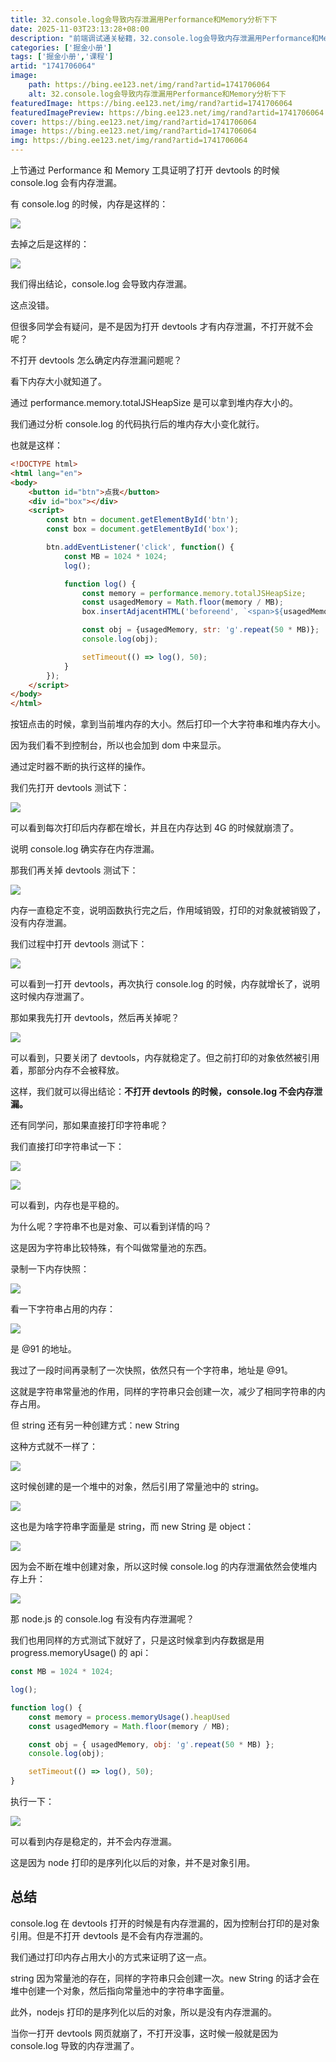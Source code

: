 ```yaml
---
title: 32.console.log会导致内存泄漏用Performance和Memory分析下下
date: 2025-11-03T23:13:28+08:00
description: "前端调试通关秘籍，32.console.log会导致内存泄漏用Performance和Memory分析下下"
categories: ['掘金小册']
tags: ['掘金小册','课程']
artid: "1741706064"
image:
    path: https://bing.ee123.net/img/rand?artid=1741706064
    alt: 32.console.log会导致内存泄漏用Performance和Memory分析下下
featuredImage: https://bing.ee123.net/img/rand?artid=1741706064
featuredImagePreview: https://bing.ee123.net/img/rand?artid=1741706064
cover: https://bing.ee123.net/img/rand?artid=1741706064
image: https://bing.ee123.net/img/rand?artid=1741706064
img: https://bing.ee123.net/img/rand?artid=1741706064
---
```


上节通过 Performance 和 Memory 工具证明了打开 devtools 的时候 console.log 会有内存泄漏。

有 console.log 的时候，内存是这样的：

![](https://p3-juejin.byteimg.com/tos-cn-i-k3u1fbpfcp/8675af65e0394403ad46dd3fedb42e3c~tplv-k3u1fbpfcp-watermark.image?)

去掉之后是这样的：

![](https://p9-juejin.byteimg.com/tos-cn-i-k3u1fbpfcp/a884087e19804e5a9533f2ef47c8501f~tplv-k3u1fbpfcp-watermark.image?)

我们得出结论，console.log 会导致内存泄漏。

这点没错。

但很多同学会有疑问，是不是因为打开 devtools 才有内存泄漏，不打开就不会呢？

不打开 devtools 怎么确定内存泄漏问题呢？

看下内存大小就知道了。

通过 performance.memory.totalJSHeapSize 是可以拿到堆内存大小的。

我们通过分析 console.log 的代码执行后的堆内存大小变化就行。

也就是这样：

```html
<!DOCTYPE html>
<html lang="en">
<body>
    <button id="btn">点我</button>
    <div id="box"></div>  
    <script>
        const btn = document.getElementById('btn');
        const box = document.getElementById('box');

        btn.addEventListener('click', function() {
            const MB = 1024 * 1024;
            log();

            function log() {
                const memory = performance.memory.totalJSHeapSize;
                const usagedMemory = Math.floor(memory / MB);
                box.insertAdjacentHTML('beforeend', `<span>${usagedMemory} </span>`);

                const obj = {usagedMemory, str: 'g'.repeat(50 * MB)};
                console.log(obj); 

                setTimeout(() => log(), 50);
            }
        });
    </script>
</body>
</html>
```

按钮点击的时候，拿到当前堆内存的大小。然后打印一个大字符串和堆内存大小。

因为我们看不到控制台，所以也会加到 dom 中来显示。

通过定时器不断的执行这样的操作。

我们先打开 devtools 测试下：

![](https://p1-juejin.byteimg.com/tos-cn-i-k3u1fbpfcp/e4bf7f9187004061a47b4391c1415597~tplv-k3u1fbpfcp-watermark.image?)

可以看到每次打印后内存都在增长，并且在内存达到 4G 的时候就崩溃了。

说明 console.log 确实存在内存泄漏。

那我们再关掉 devtools 测试下：

![](https://p9-juejin.byteimg.com/tos-cn-i-k3u1fbpfcp/264efe34ca984abda4ad654081a70e5c~tplv-k3u1fbpfcp-watermark.image?)

内存一直稳定不变，说明函数执行完之后，作用域销毁，打印的对象就被销毁了，没有内存泄漏。

我们过程中打开 devtools 测试下：

![](https://p9-juejin.byteimg.com/tos-cn-i-k3u1fbpfcp/26dcb75a85d54c218628acc20d52325f~tplv-k3u1fbpfcp-watermark.image?)

可以看到一打开 devtools，再次执行 console.log 的时候，内存就增长了，说明这时候内存泄漏了。

那如果我先打开 devtools，然后再关掉呢？

![](https://p1-juejin.byteimg.com/tos-cn-i-k3u1fbpfcp/d5324973da8c4ce38e877cdeac7cf887~tplv-k3u1fbpfcp-watermark.image?)

可以看到，只要关闭了 devtools，内存就稳定了。但之前打印的对象依然被引用着，那部分内存不会被释放。

这样，我们就可以得出结论：**不打开 devtools 的时候，console.log 不会内存泄漏。**

还有同学问，那如果直接打印字符串呢？

我们直接打印字符串试一下：

![](https://p6-juejin.byteimg.com/tos-cn-i-k3u1fbpfcp/ad3b477d2df747f699eca9da161a56d4~tplv-k3u1fbpfcp-watermark.image?)

![](https://p3-juejin.byteimg.com/tos-cn-i-k3u1fbpfcp/6417ec409a6344a8a68c5e5aeabf6cf8~tplv-k3u1fbpfcp-watermark.image?)

可以看到，内存也是平稳的。

为什么呢？字符串不也是对象、可以看到详情的吗？

这是因为字符串比较特殊，有个叫做常量池的东西。

录制一下内存快照：

![](https://p6-juejin.byteimg.com/tos-cn-i-k3u1fbpfcp/a921bcba93c74ad6943a04fc71c391db~tplv-k3u1fbpfcp-watermark.image?)

看一下字符串占用的内存：

![](https://p3-juejin.byteimg.com/tos-cn-i-k3u1fbpfcp/20d027ee350b420e8e1eb97806beba55~tplv-k3u1fbpfcp-watermark.image?)

是 @91 的地址。

我过了一段时间再录制了一次快照，依然只有一个字符串，地址是 @91。

这就是字符串常量池的作用，同样的字符串只会创建一次，减少了相同字符串的内存占用。

但 string 还有另一种创建方式：new String

这种方式就不一样了：

![](https://p3-juejin.byteimg.com/tos-cn-i-k3u1fbpfcp/d030f75174aa42b79a24ea2eb4fcaa65~tplv-k3u1fbpfcp-watermark.image?)

这时候创建的是一个堆中的对象，然后引用了常量池中的 string。

![](https://p1-juejin.byteimg.com/tos-cn-i-k3u1fbpfcp/cdf00dda30e64e72903022491be41058~tplv-k3u1fbpfcp-watermark.image?)

这也是为啥字符串字面量是 string，而 new String 是 object：

![](https://p1-juejin.byteimg.com/tos-cn-i-k3u1fbpfcp/cc373996c17f48dfb68e5c4cfe7c466f~tplv-k3u1fbpfcp-watermark.image?)

因为会不断在堆中创建对象，所以这时候 console.log 的内存泄漏依然会使堆内存上升：

![](https://p3-juejin.byteimg.com/tos-cn-i-k3u1fbpfcp/9fe7838f922b4188bfbb3d210bc2692c~tplv-k3u1fbpfcp-watermark.image?)

那 node.js 的 console.log 有没有内存泄漏呢？

我们也用同样的方式测试下就好了，只是这时候拿到内存数据是用 progress.memoryUsage() 的 api：

```javascript
const MB = 1024 * 1024;

log();

function log() {
    const memory = process.memoryUsage().heapUsed
    const usagedMemory = Math.floor(memory / MB);

    const obj = { usagedMemory, obj: 'g'.repeat(50 * MB) };
    console.log(obj); 

    setTimeout(() => log(), 50);
}
```

执行一下：

![](https://p1-juejin.byteimg.com/tos-cn-i-k3u1fbpfcp/f19f72ef028542b5a0794d611bbb2bd2~tplv-k3u1fbpfcp-watermark.image?)

可以看到内存是稳定的，并不会内存泄漏。

这是因为 node 打印的是序列化以后的对象，并不是对象引用。

## 总结

console.log 在 devtools 打开的时候是有内存泄漏的，因为控制台打印的是对象引用。但是不打开 devtools 是不会有内存泄漏的。

我们通过打印内存占用大小的方式来证明了这一点。

string 因为常量池的存在，同样的字符串只会创建一次。new String 的话才会在堆中创建一个对象，然后指向常量池中的字符串字面量。

此外，nodejs 打印的是序列化以后的对象，所以是没有内存泄漏的。

当你一打开 devtools 网页就崩了，不打开没事，这时候一般就是因为 console.log 导致的内存泄漏了。


